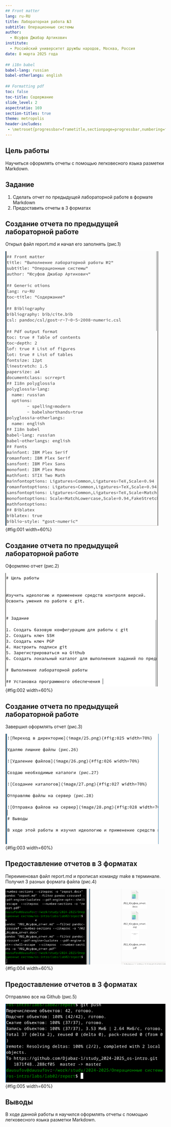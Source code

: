 ```yaml
---
## Front matter
lang: ru-RU
title: Лабораторная работа №3
subtitle: Операционные системы
author:
  - Юсуфов Джабар Артикович
institute:
  - Российский университет дружбы народов, Москва, Россия
date: 8 марта 2025 года

## i18n babel
babel-lang: russian
babel-otherlangs: english

## Formatting pdf
toc: false
toc-title: Содержание
slide_level: 2
aspectratio: 169
section-titles: true
theme: metropolis
header-includes:
 - \metroset{progressbar=frametitle,sectionpage=progressbar,numbering=fraction}
---
```


## Цель работы

Научиться оформлять отчеты с помощью легковесного языка разметки Markdown.

## Задание

1. Сделать отчет по предыдущей лабораторной работе в формате Markdown
2. Предоставить отчеты в 3 форматах

## Создание отчета по предыдущей лабораторной работе

Открыл файл report.md и начал его заполнять (рис.1)

![Открытие и заполнение файла](image/1.png){#fig:001 width=60%}

## Создание отчета по предыдущей лабораторной работе

Оформляю отчет (рис.2)

![Оформление отчета](image/2.png){#fig:002 width=60%}

## Создание отчета по предыдущей лабораторной работе

Завершил оформлять отчет (рис.3)

![Завершение оформления отчета](image/3.png){#fig:003 width=60%}

## Предоставление отчетов в 3 форматах

Переименовал файл report.md и прописал команду make в терминале. Получил 3 разных формата файла (рис.4)

![Конвертирование файлов](image/4.png){#fig:004 width=60%}

## Предоставление отчетов в 3 форматах

Отправляю все на Github (рис.5)

![Отправление файлов на Github](image/5.png){#fig:005 width=60%}

## Выводы

В ходе данной работы я научился оформлять отчеты с помощью легковесного языка разметки Markdown.